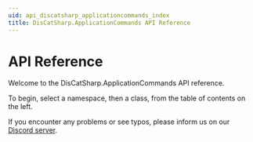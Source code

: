 ```yaml
---
uid: api_discatsharp_applicationcommands_index
title: DisCatSharp.ApplicationCommands API Reference
---
```


# API Reference

Welcome to the DisCatSharp.ApplicationCommands API reference.

To begin, select a namespace, then a class, from the table of contents on the left.

If you encounter any problems or see typos, please inform us on our [Discord server](https://discord.gg/Uk7sggRBTm).
